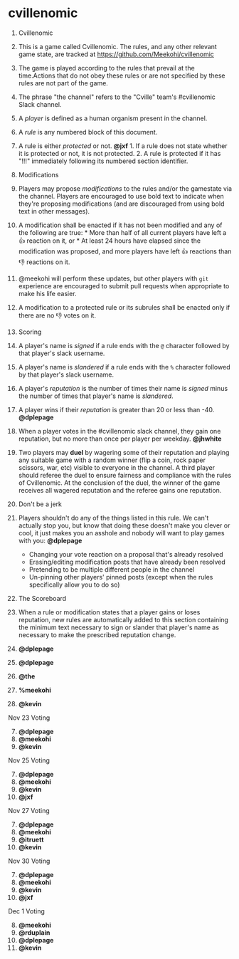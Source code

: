 # cvillenomic

1. Cvillenomic
  1. This is a game called Cvillenomic. The rules, and any other relevant game state, are tracked at https://github.com/Meekohi/cvillenomic
  2. The game is played according to the rules that prevail at the time.Actions that do not obey these rules or are not specified by these rules are not part of the game.
  3. The phrase "the channel" refers to the "Cville" team's #cvillenomic Slack channel.
  3. A *player* is defined as a human organism present in the channel.
  4. A *rule* is any numbered block of this document.
  5.  A rule is either ​_protected_​ or not. **@jxf**
    1. If a rule does not state whether it is protected or not, it is not protected.
    2. A rule is protected if it has "!!!" immediately following its numbered section identifier.

2. Modifications
  1. Players may propose *modifications* to the rules and/or the gamestate via the channel. Players are encouraged to use bold text to indicate when they're proposing modifications (and are discouraged from using bold text in other messages).
  2. A modification shall be enacted if it has not been modified and any of the following are true:
    * More than half of all current players have left a :+1: reaction on it, or
    * At least 24 hours have elapsed since the modification was proposed, and more players have left :+1: reactions than :-1: reactions on it.
  3. @meekohi will perform these updates, but other players with `git` experience are encouraged to submit pull requests when appropriate to make his life easier.
  4.  A modification to a protected rule or its subrules shall be enacted only if there are no :-1: votes on it.

3. Scoring
  1. A player's name is *signed* if a rule ends with the `@` character followed by that player's slack username.
  2. A player's name is *slandered* if a rule ends with the `%` character followed by that player's slack username.
  3. A player's *reputation* is the number of times their name is *signed* minus the number of times that player's name is *slandered*.
  4. A player wins if their *reputation* is greater than 20 or less than -40. **@dplepage**
  5. When a player votes in the #cvillenomic slack channel, they gain one reputation, but no more than once per player per weekday. **@jhwhite**
  6. Two players may **duel** by wagering some of their reputation and playing any suitable game with a random winner (flip a coin, rock paper scissors, war, etc) visible to everyone in the channel. A third player should referee the duel to ensure fairness and compliance with the rules of Cvillenomic. At the conclusion of the duel, the winner of the game receives all wagered reputation and the referee gains one reputation.

4. Don't be a jerk
  1. Players shouldn't do any of the things listed in this rule. We can't actually stop you, but know that doing these doesn't make you clever or cool, it just makes you an asshole and nobody will want to play games with you: **@dplepage**
       * Changing your vote reaction on a proposal that's already resolved
       * Erasing/editing modification posts that have already been resolved
       * Pretending to be multiple different people in the channel
       * Un-pinning other players' pinned posts (except when the rules specifically allow you to do so)

4. The Scoreboard
  1. When a rule or modification states that a player gains or loses reputation, new rules are automatically added to this section containing the minimum text necessary to sign or slander that player's name as necessary to make the prescribed reputation change.
  2. **@dplepage**
  3. **@dplepage**
  4. **@the**
  5. **%meekohi**
  6. **@kevin**

  Nov 23 Voting
  
  7. **@dplepage**
  8. **@meekohi**
  9. **@kevin**

  Nov 25 Voting
  
  7. **@dplepage**
  8. **@meekohi**
  9. **@kevin**
  10. **@jxf**

  Nov 27 Voting
  
  7. **@dplepage**
  8. **@meekohi**
  9. **@itruett**
  10. **@kevin**
  
  Nov 30 Voting

  7. **@dplepage**
  8. **@meekohi**
  9. **@kevin**
  10. **@jxf**
  
  Dec 1 Voting 

  8. **@meekohi**
  9. **@rduplain**
  10. **@dplepage**
  11. **@kevin**
